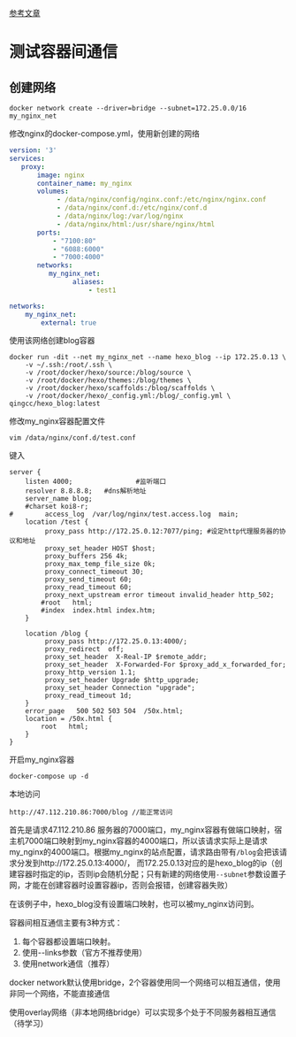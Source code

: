 [参考文章](https://blog.csdn.net/mojiewangday/article/details/104552668)
# 测试容器间通信
## 创建网络

```shell
docker network create --driver=bridge --subnet=172.25.0.0/16 my_nginx_net
```

修改nginx的docker-compose.yml，使用新创建的网络
```yaml
version: '3'
services:
   proxy:
       image: nginx
       container_name: my_nginx
       volumes:
            - /data/nginx/config/nginx.conf:/etc/nginx/nginx.conf
            - /data/nginx/conf.d:/etc/nginx/conf.d
            - /data/nginx/log:/var/log/nginx
            - /data/nginx/html:/usr/share/nginx/html
       ports:
           - "7100:80"
           - "6088:6000"
           - "7000:4000"                                                                                                                                      
       networks:
          my_nginx_net:
                aliases:
                    - test1

networks:
    my_nginx_net:
        external: true
```
使用该网络创建blog容器

```shell
docker run -dit --net my_nginx_net --name hexo_blog --ip 172.25.0.13 \
    -v ~/.ssh:/root/.ssh \
    -v /root/docker/hexo/source:/blog/source \
    -v /root/docker/hexo/themes:/blog/themes \
    -v /root/docker/hexo/scaffolds:/blog/scaffolds \
    -v /root/docker/hexo/_config.yml:/blog/_config.yml \
qingcc/hexo_blog:latest
```
修改my_nginx容器配置文件

```shell
vim /data/nginx/conf.d/test.conf
```
键入

```
server {
    listen 4000;                #监听端口
    resolver 8.8.8.8;   #dns解析地址
    server_name blog;
    #charset koi8-r;
#        access_log  /var/log/nginx/test.access.log  main;
    location /test {
         proxy_pass http://172.25.0.12:7077/ping; #设定http代理服务器的协议和地址                                                                     
         proxy_set_header HOST $host;
         proxy_buffers 256 4k;
         proxy_max_temp_file_size 0k;
         proxy_connect_timeout 30;
         proxy_send_timeout 60;
         proxy_read_timeout 60;
         proxy_next_upstream error timeout invalid_header http_502;
        #root   html;
        #index  index.html index.htm;
    }

    location /blog {
         proxy_pass http://172.25.0.13:4000/;
         proxy_redirect  off;
         proxy_set_header  X-Real-IP $remote_addr;
         proxy_set_header  X-Forwarded-For $proxy_add_x_forwarded_for;
         proxy_http_version 1.1;
         proxy_set_header Upgrade $http_upgrade;
         proxy_set_header Connection "upgrade";
         proxy_read_timeout 1d;
    }
    error_page   500 502 503 504  /50x.html;
    location = /50x.html {
        root   html;
    }
}
```
开启my_nginx容器

```shell
docker-compose up -d
```

本地访问

```
http://47.112.210.86:7000/blog //能正常访问
```

首先是请求47.112.210.86 服务器的7000端口，my_nginx容器有做端口映射，宿主机7000端口映射到my_nginx容器的4000端口，所以该请求实际上是请求my_nginx的4000端口。根据my_nginx的站点配置，请求路由带有`/blog`会把该请求分发到http://172.25.0.13:4000/， 而172.25.0.13对应的是hexo_blog的ip（创建容器时指定的ip，否则ip会随机分配；只有新建的网络使用`--subnet`参数设置子网，才能在创建容器时设置容器ip，否则会报错，创建容器失败）

在该例子中，hexo_blog没有设置端口映射，也可以被my_nginx访问到。

容器间相互通信主要有3种方式：
 1. 每个容器都设置端口映射。
 2. 使用--links参数（官方不推荐使用）
 3. 使用network通信（推荐）
 
docker network默认使用bridge，2个容器使用同一个网络可以相互通信，使用非同一个网络，不能直接通信

使用overlay网络（非本地网络bridge）可以实现多个处于不同服务器相互通信（待学习）


